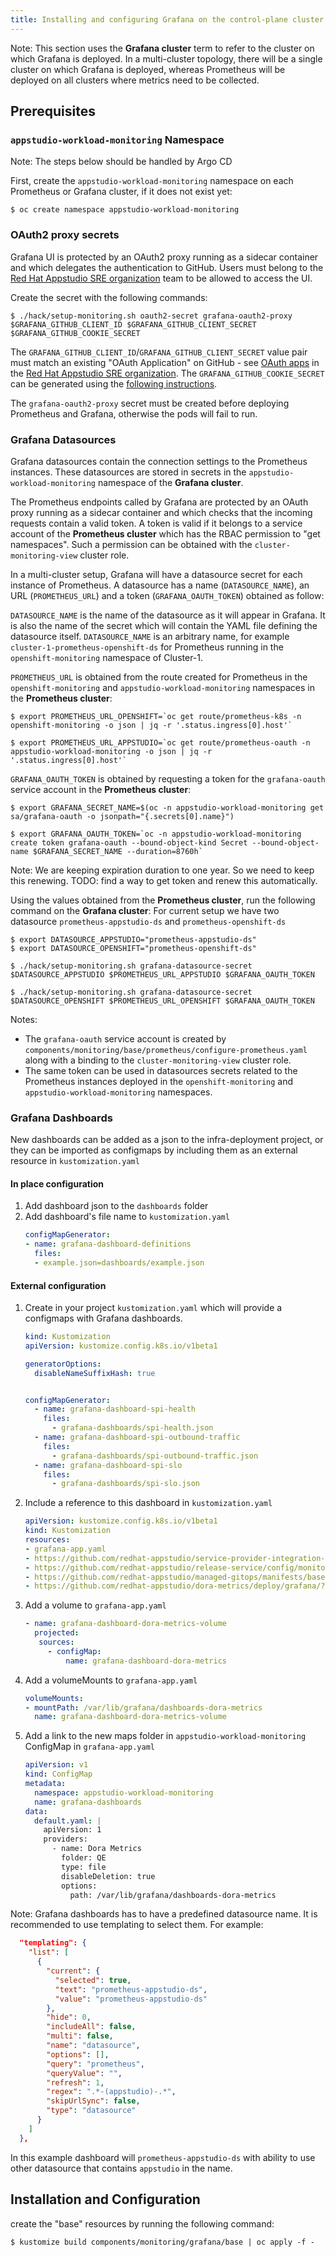 ```yaml
---
title: Installing and configuring Grafana on the control-plane cluster
---
```


Note:
This section uses the **Grafana cluster** term to refer to the cluster on which Grafana is deployed. 
In a multi-cluster topology, there will be a single cluster on which Grafana is deployed, whereas Prometheus will be deployed on all clusters where metrics need to be collected.

## Prerequisites

### `appstudio-workload-monitoring` Namespace

Note: The steps below should be handled by Argo CD

First, create the `appstudio-workload-monitoring` namespace on each Prometheus or Grafana cluster, if it does not exist yet:

```
$ oc create namespace appstudio-workload-monitoring
```

### OAuth2 proxy secrets

Grafana UI is protected by an OAuth2 proxy running as a sidecar container and which delegates the authentication to GitHub. 
Users must belong to the [Red Hat Appstudio SRE organization](https://github.com/redhat-appstudio-sre) team to be allowed to access the UI.

Create the secret with the following commands:

```
$ ./hack/setup-monitoring.sh oauth2-secret grafana-oauth2-proxy $GRAFANA_GITHUB_CLIENT_ID $GRAFANA_GITHUB_CLIENT_SECRET $GRAFANA_GITHUB_COOKIE_SECRET
```

The `GRAFANA_GITHUB_CLIENT_ID`/`GRAFANA_GITHUB_CLIENT_SECRET` value pair must match an existing "OAuth Application" on GitHub - see [OAuth apps](https://github.com/organizations/redhat-appstudio-sre/settings/applications) in the [Red Hat Appstudio SRE organization](https://github.com/organizations/redhat-appstudio-sre). 
The `GRAFANA_GITHUB_COOKIE_SECRET` can be generated using the [following instructions](https://oauth2-proxy.github.io/oauth2-proxy/docs/configuration/overview#generating-a-cookie-secret).


The `grafana-oauth2-proxy` secret must be created before deploying Prometheus and Grafana, otherwise the pods will fail to run.

### Grafana Datasources

Grafana datasources contain the connection settings to the Prometheus instances. These datasources are stored in secrets in the `appstudio-workload-monitoring` namespace of the **Grafana cluster**.

The Prometheus endpoints called by Grafana are protected by an OAuth proxy running as a sidecar container and which checks that the incoming requests contain a valid token. A token is valid if it belongs to a service account of the **Prometheus cluster** which has the RBAC permission to "get namespaces". Such a permission can be obtained with the `cluster-monitoring-view` cluster role.

In a multi-cluster setup, Grafana will have a datasource secret for each instance of Prometheus. 
A datasource has a name (`DATASOURCE_NAME`), an URL (`PROMETHEUS_URL`) and a token (`GRAFANA_OAUTH_TOKEN`) obtained as follow:

`DATASOURCE_NAME` is the name of the datasource as it will appear in Grafana. It is also the name of the secret which will contain the YAML file defining the datasource itself.
`DATASOURCE_NAME` is an arbitrary name, for example `cluster-1-prometheus-openshift-ds` for Prometheus running in the `openshift-monitoring` namespace of Cluster-1.

`PROMETHEUS_URL` is obtained from the route created for Prometheus in the `openshift-monitoring` and `appstudio-workload-monitoring` namespaces in the **Prometheus cluster**:

```
$ export PROMETHEUS_URL_OPENSHIFT=`oc get route/prometheus-k8s -n openshift-monitoring -o json | jq -r '.status.ingress[0].host'`

$ export PROMETHEUS_URL_APPSTUDIO=`oc get route/prometheus-oauth -n appstudio-workload-monitoring -o json | jq -r '.status.ingress[0].host'`
```

`GRAFANA_OAUTH_TOKEN` is obtained by requesting a token for the `grafana-oauth` service account in the **Prometheus cluster**:
```
$ export GRAFANA_SECRET_NAME=$(oc -n appstudio-workload-monitoring get sa/grafana-oauth -o jsonpath="{.secrets[0].name}")

$ export GRAFANA_OAUTH_TOKEN=`oc -n appstudio-workload-monitoring create token grafana-oauth --bound-object-kind Secret --bound-object-name $GRAFANA_SECRET_NAME --duration=8760h`
```
Note: We are keeping expiration duration to one year. So we need to keep this renewing.
TODO: find a way to get token and renew this automatically.

Using the values obtained from the **Prometheus cluster**, run the following command on the **Grafana cluster**:
For current setup we have two datasource `prometheus-appstudio-ds` and `prometheus-openshift-ds`

```
$ export DATASOURCE_APPSTUDIO="prometheus-appstudio-ds"
$ export DATASOURCE_OPENSHIFT="prometheus-openshift-ds"

$ ./hack/setup-monitoring.sh grafana-datasource-secret $DATASOURCE_APPSTUDIO $PROMETHEUS_URL_APPSTUDIO $GRAFANA_OAUTH_TOKEN

$ ./hack/setup-monitoring.sh grafana-datasource-secret $DATASOURCE_OPENSHIFT $PROMETHEUS_URL_OPENSHIFT $GRAFANA_OAUTH_TOKEN
```

Notes: 
- The `grafana-oauth` service account is created by `components/monitoring/base/prometheus/configure-prometheus.yaml` along with a binding to the `cluster-monitoring-view` cluster role. 
- The same token can be used in datasources secrets related to the Prometheus instances deployed in the `openshift-monitoring` and `appstudio-workload-monitoring` namespaces.

### Grafana Dashboards
New dashboards can be added as a json to the infra-deployment project, or they
can be imported as configmaps by including them as an external resource in `kustomization.yaml`

#### In place configuration
1. Add dashboard json to the `dashboards` folder
2. Add dashboard's file name to `kustomization.yaml`
    ```yaml
    configMapGenerator:
    - name: grafana-dashboard-definitions
      files:
      - example.json=dashboards/example.json
    ```
#### External configuration
1. Create in your project `kustomization.yaml` which will provide a configmaps with Grafana dashboards.
    ```yaml
    kind: Kustomization
    apiVersion: kustomize.config.k8s.io/v1beta1
    
    generatorOptions:
      disableNameSuffixHash: true
    
    
    configMapGenerator:
      - name: grafana-dashboard-spi-health
        files:
          - grafana-dashboards/spi-health.json
      - name: grafana-dashboard-spi-outbound-traffic
        files:
          - grafana-dashboards/spi-outbound-traffic.json
      - name: grafana-dashboard-spi-slo
        files:
          - grafana-dashboards/spi-slo.json
    ```
2. Include a reference to this dashboard in `kustomization.yaml`
    ```yaml
    apiVersion: kustomize.config.k8s.io/v1beta1
    kind: Kustomization
    resources:
    - grafana-app.yaml
    - https://github.com/redhat-appstudio/service-provider-integration-operator/config/monitoring/base?ref=02c2b7042a1b8cfff1fc489a964cc3142bcefcbe
    - https://github.com/redhat-appstudio/release-service/config/monitoring/?ref=af24f781e2ecd5648d057b9c522cfbd46ed7a076
    - https://github.com/redhat-appstudio/managed-gitops/manifests/base/monitoring/base?ref=283a1c391d64b251bf57c79403485ca47246be34
    - https://github.com/redhat-appstudio/dora-metrics/deploy/grafana/?ref=326417b0ffc4205fa3acaa675bfc0286f12b7682
    ```
3. Add a volume to `grafana-app.yaml`
    ```yaml
    - name: grafana-dashboard-dora-metrics-volume
      projected:
       sources:
         - configMap:
             name: grafana-dashboard-dora-metrics
     ```
4. Add a volumeMounts to `grafana-app.yaml`
    ```yaml
    volumeMounts:
    - mountPath: /var/lib/grafana/dashboards-dora-metrics
      name: grafana-dashboard-dora-metrics-volume
    ```
5. Add a link to the new maps folder in `appstudio-workload-monitoring` ConfigMap in  `grafana-app.yaml`
    ```yaml
    apiVersion: v1
    kind: ConfigMap
    metadata:
      namespace: appstudio-workload-monitoring
      name: grafana-dashboards
    data:
      default.yaml: |
        apiVersion: 1
        providers:
          - name: Dora Metrics
            folder: QE
            type: file
            disableDeletion: true
            options:
              path: /var/lib/grafana/dashboards-dora-metrics
    
    ```
Note:
Grafana dashboards has to have a predefined datasource name. It is recommended to use templating to select them. For example:
```json
  "templating": {
    "list": [
      {
        "current": {
          "selected": true,
          "text": "prometheus-appstudio-ds",
          "value": "prometheus-appstudio-ds"
        },
        "hide": 0,
        "includeAll": false,
        "multi": false,
        "name": "datasource",
        "options": [],
        "query": "prometheus",
        "queryValue": "",
        "refresh": 1,
        "regex": ".*-(appstudio)-.*",
        "skipUrlSync": false,
        "type": "datasource"
      }
    ]
  },
```
In this example dashboard will `prometheus-appstudio-ds` with ability to use other datasource that contains `appstudio` in the name.

## Installation and Configuration

create the "base" resources by running the following command:

```
$ kustomize build components/monitoring/grafana/base | oc apply -f -   
```